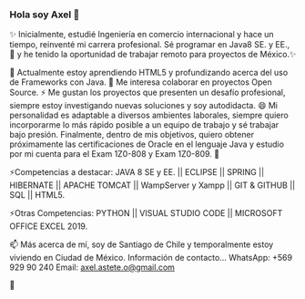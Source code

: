 ### Hola soy Axel 👋
✨ Inicialmente, estudié Ingeniería en comercio internacional y hace un tiempo, reinventé mi carrera profesional. Sé programar en Java8 SE. y EE., 🔭 y he tenido la oportunidad de trabajar remoto para proyectos de México.✨ 

🌱 Actualmente estoy aprendiendo HTML5 y profundizando acerca del uso de Frameworks con Java. 👯 Me interesa colaborar en proyectos Open Source. ⚡ Me gustan los proyectos que presenten un desafío profesional, siempre estoy investigando nuevas soluciones y soy autodidacta. 😄 Mi personalidad es adaptable a diversos ambientes laborales, siempre quiero incorporarme lo más rápido posible a un equipo de trabajo y sé trabajar bajo presión. Finalmente, dentro de mis objetivos, quiero obtener próximamente las certificaciones de Oracle en el lenguaje Java y estudio por mi cuenta para el Exam 1Z0-808 y Exam 1Z0-809. 💬

⚡Competencias a destacar:
JAVA 8 SE y EE. || ECLIPSE || SPRING  ||  HIBERNATE ||  APACHE TOMCAT ||  WampServer y Xampp  ||  GIT & GITHUB  ||  SQL ||  HTML5.

⚡Otras Competencias:
PYTHON  ||  VISUAL STUDIO CODE  || MICROSOFT OFFICE EXCEL 2019.

📫 Más acerca de mí, soy de Santiago de Chile y temporalmente estoy viviendo en Ciudad de México. 
    Información de contacto... 
    WhatsApp: +569 929 90 240
    Email: axel.astete.o@gmail.com
  
👋

<!--
- 🤔 I’m looking for help with ...
- 💬 Ask me about ...
- 📫 How to reach me: ...
- 😄 Pronouns: ...
- ⚡ Fun fact: ...
-->

